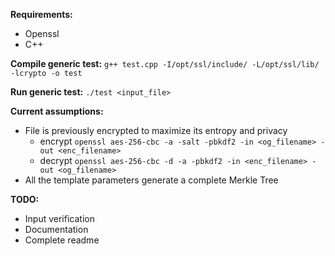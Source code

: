 **Requirements:**
- Openssl
- C++

**Compile generic test:**
`g++ test.cpp -I/opt/ssl/include/ -L/opt/ssl/lib/ -lcrypto -o test`

**Run generic test:**
`./test <input_file>`

**Current assumptions:**
- File is previously encrypted to maximize its entropy and privacy
    + encrypt `openssl aes-256-cbc -a -salt -pbkdf2 -in <og_filename> -out <enc_filename>`
    + decrypt `openssl aes-256-cbc -d -a -pbkdf2 -in <enc_filename> -out <og_filename>`
- All the template parameters generate a complete Merkle Tree


**TODO:**
- Input verification
- Documentation
- Complete readme

